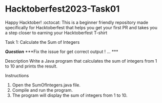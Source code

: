 # Hacktoberfest2023-Task01
Happy Hacktober! :octocat: This is a beginner friendly repository made specifically for Hacktoberfest that helps you get your first PR and takes you a step closer to earning your Hacktoberfest T-shirt 

Task 1: Calculate the Sum of Integers

***Question***
***Fix the issue for get correct output ! ... ***

Description
Write a Java program that calculates the sum of integers from 1 to 10 and prints the result.

Instructions
1. Open the SumOfIntegers.java file.
2. Compile and run the program.
3. The program will display the sum of integers from 1 to 10.